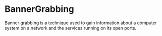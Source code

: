 # BannerGrabbing

Banner grabbing is a technique used to gain information about a computer system on a network and the services running on its open ports.
